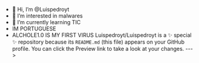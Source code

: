 - 👋 Hi, I’m @Luispedroyt
- 👀 I’m interested in malwares
- 🌱 I’m currently learning TIC
- IM PORTUGUESE
- ALCHOLE1.0 IS MY FIRST VIRUS
Luispedroyt/Luispedroyt is a ✨ special ✨ repository because its `README.md` (this file) appears on your GitHub profile.
You can click the Preview link to take a look at your changes.
--->
